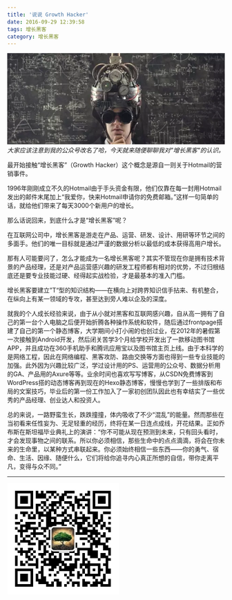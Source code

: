 ```yaml
---
title: '说说 Growth Hacker'
date: 2016-09-29 12:39:58
tags: 增长黑客
category: 增长黑客
---
```

![](https://github.com/logan62334/ImageArchive/raw/master/Android/31.png)
*大家应该注意到我的公众号改名了哈，今天就来随便聊聊我对"增长黑客"的认识。*

最开始接触“增长黑客”（Growth Hacker）这个概念是源自一则关于Hotmail的营销事件。

1996年刚刚成立不久的Hotmail由于手头资金有限，他们仅靠在每一封用Hotmail发出的邮件末尾加上“我爱你，快来Hotmail申请你的免费邮箱。”这样一句简单的话，就给他们带来了每天3000个新用户的增长。

那么话说回来，到底什么才是“增长黑客”呢？

在互联网公司中，增长黑客是游走在产品、运营、研发、设计、用研等环节之间的多面手。他们的唯一目标就是通过严谨的数据分析以最低的成本获得高用户增长。

那有人可能要问了，怎么才能成为一名增长黑客呢？其实不管现在你是拥有技术背景的产品经理，还是对产品运营感兴趣的研发工程师都有相对的优势，不过归根结底还是要专业技能过硬、经得起实战检验，才是最基本的准入门槛。

增长黑客要建立”T“型的知识结构——在横向上对跨界知识信手拈来、有机整合，在纵向上有某一领域的专攻，甚至达到旁人难以企及的深度。

就我的个人成长经验来说，由于从小就对黑客和互联网感兴趣，自从高一拥有了自己的第一台个人电脑之后便开始折腾各种操作系统和软件，随后通过frontpage搭建了自己的第一个静态博客，大学期间小打小闹的也创过业，在2012年的暑假第一次接触到Android开发，然后闭关苦学3个月给学校开发出了一款移动图书馆APP，并且成功在360手机助手和腾讯应用宝以及图书馆主页上线。由于本科学的是网络工程，因此在网络编程、黑客攻防、路由交换等方面也得到一些专业技能的加强。此外因为兴趣比较广泛，学过设计用的PS、运营用的公众号、数据分析用的GA、产品用的Axure等等。业余时间也喜欢写写博客，从CSDN免费博客到WordPress搭的动态博客再到现在的Hexo静态博客，慢慢也学到了一些排版和布局的文案技巧，毕业后的第一份工作加入了一家初创团队因此也有幸结实了一些优秀的产品经理、创业达人和投资人。

总的来说，一路野蛮生长，跌跌撞撞，体内吸收了不少“混乱”的能量。然而那些在当初看来任性妄为、无足轻重的经历，终将在某一日连点成线，开花结果。正如乔布斯在斯坦福毕业典礼上的演讲：“你不可能从现在预测到未来，只有回头看时，才会发现事物之间的联系。所以你必须相信，那些生命中的点点滴滴，将会在你未来的生命里，以某种方式串联起来。你必须始终相信一些东西——你的勇气、宿命、生活、因缘、随便什么，它们将给你追寻内心真正所想的自信，带你走离平凡，变得与众不同。”
***
![全栈增长工程师，欢迎关注](https://github.com/logan62334/ImageArchive/raw/master/weixin/weixin.jpg)